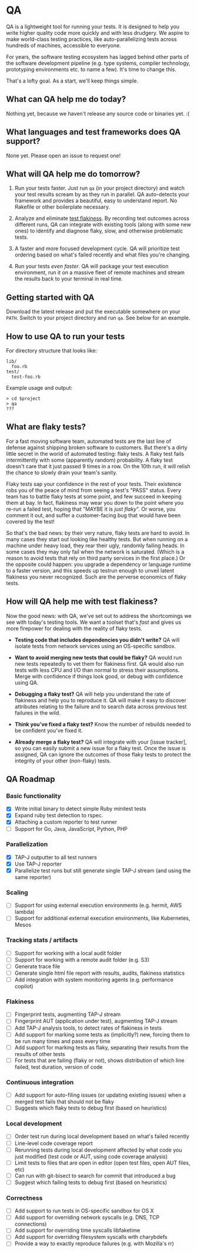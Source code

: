 # QA

QA is a lightweight tool for running your tests. It is designed to help you write higher quality code more quickly and with less drudgery. We aspire to make world-class testing practices, like auto-parallelizing tests across hundreds of machines, accessible to everyone.

For years, the software testing ecosystem has lagged behind other parts of the software development pipeline (e.g. type systems, compiler technology, prototyping environments etc. to name a few). It's time to change this.

That's a lofty goal. As a start, we'll keep things simple.

## What can QA help me do today?

Nothing yet, because we haven't release any source code or binaries yet. :(

## What languages and test frameworks does QA support?

None yet. Please open an issue to request one!

## What will QA help me do tomorrow?

1. Run your tests faster. Just run `qa` (in your project directory) and watch your test results scream by as they run in parallel. QA auto-detects your framework and provides a beautiful, easy to understand report. No Rakefile or other boilerplate necessary.

2. Analyze and eliminate [test flakiness](#whatis_flaky). By recording test outcomes across different runs, QA can integrate with existing tools (along with some new ones) to identify and diagnose flaky, slow, and otherwise problematic tests.

3. A faster and more focused development cycle. QA will prioritize test ordering based on what's failed recently and what files you're changing.

4. Run your tests *even faster*. QA will package your test execution environment, run it on a massive fleet of remote machines and stream the results back to your terminal in real time.


## Getting started with QA

Download the latest release and put the executable somewhere on your `PATH`. Switch to your project directory and run `qa`. See below for an example.

## How to use QA to run your tests

For directory structure that looks like:

```
lib/
  foo.rb
test/
  test-foo.rb
```

Example usage and output:
```
> cd $project
> qa
???
```

## What are flaky tests?<a name="whatis_flaky"></a>

For a fast moving software team, automated tests are the last line of defense against shipping broken software to customers. But there's a dirty little secret in the world of automated testing: flaky tests. A flaky test fails intermittently with some (apparently random) probability. A flaky test doesn't care that it just passed 9 times in a row. On the 10th run, it will relish the chance to slowly drain your team's sanity.

Flaky tests sap your confidence in the rest of your tests. Their existence robs you of the peace of mind from seeing a test's "PASS" status. Every team has to battle flaky tests at some point, and few succeed in keeping them at bay. In fact, flakiness may wear you down to the point where you re-run a failed test, hoping that "MAYBE it is _just flaky_". Or worse, you comment it out, and suffer a customer-facing bug that would have been covered by the test!

So that's the bad news: by their very nature, flaky tests are hard to avoid. In many cases they start out looking like healthy tests. But when running on a machine under heavy load, they rear their ugly, randomly failing heads.  In some cases they may only fail when the network is saturated. (Which is a reason to avoid tests that rely on third party services in the first place.) Or the opposite could happen: you upgrade a dependency or language runtime to a faster version, and this speeds up testrun enough to unveil latent flakiness you never recognized. Such are the perverse economics of flaky tests.

## How will QA help me with test flakiness?
Now the good news: with QA, we've set out to address the shortcomings we see with today's testing tools. We want a toolset that's *fast* and gives us more firepower for dealing with the reality of flaky tests.

- **Testing code that includes dependencies you didn't write?** QA will isolate tests from network services using an OS-specific sandbox.

- **Want to avoid merging new tests that could be flaky?** QA would run new tests repeatedly to vet them for flakiness first. QA would also run tests with less CPU and I/O than normal to stress their assumptions. Merge with confidence if things look good, or debug with confidence using QA.

- **Debugging a flaky test?** QA will help you understand the rate of flakiness and help you to reproduce it. QA will make it easy to discover attributes relating to the failure and to search data across previous test failures in the wild.

- **Think you've fixed a flaky test?** Know the number of rebuilds needed to be confident you've fixed it.

- **Already merge a flaky test?** QA will integrate with your [issue tracker], so you can easily submit a new issue for a flaky test. Once the issue is assigned, QA can ignore the outcomes of those flaky tests to protect the integrity of your other (non-flaky) tests.

## QA Roadmap

### Basic functionality
- [x] Write initial binary to detect simple Ruby minitest tests
- [x] Expand ruby test detection to rspec.
- [x] Attaching a custom reporter to test runner
- [ ] Support for Go, Java, JavaScript, Python, PHP

### Parallelization
- [x] TAP-J outputter to all test runners
- [x] Use TAP-J reporter
- [x] Parallelize test runs but still generate single TAP-J stream (and using the same reporter)

### Scaling
- [ ] Support for using external execution environments (e.g. hermit, AWS lambda)
- [ ] Support for additional external execution environments, like Kubernetes, Mesos

### Tracking stats / artifacts
- [ ] Support for working with a local audit folder
- [ ] Support for working with a remote audit folder (e.g. S3)
- [ ] Generate trace file
- [ ] Generate single html file report with results, audits, flakiness statistics
- [ ] Add integration with system monitoring agents (e.g. performance copilot)

### Flakiness
- [ ] Fingerprint tests, augmenting TAP-J stream
- [ ] Fingerprint AUT (application under test), augmenting TAP-J stream
- [ ] Add TAP-J analysis tools, to detect rates of flakiness in tests
- [ ] Add support for marking some tests as (implicitly?) new, forcing them to be run many times and pass every time
- [ ] Add support for marking tests as flaky, separating their results from the results of other tests
- [ ] For tests that are failing (flaky or not), shows distribution of which line failed, test duration, version of code

### Continuous integration
- [ ] Add support for auto-filing issues (or updating existing issues) when a merged test fails that should not be flaky
- [ ] Suggests which flaky tests to debug first (based on heuristics)

### Local development
- [ ] Order test run during local development based on what's failed recently
- [ ] Line-level code coverage report
- [ ] Rerunning tests during local development affected by what code you just modified (test code or AUT, using code coverage analysis)
- [ ] Limit tests to files that are open in editor (open test files, open AUT files, etc)
- [ ] Can run with git-bisect to search for commit that introduced a bug
- [ ] Suggest which failing tests to debug first (based on heuristics)

### Correctness
- [ ] Add support to run tests in OS-specific sandbox for OS X
- [ ] Add support for overriding network syscalls (e.g. DNS, TCP connections)
- [ ] Add support for overriding time syscalls libfaketime
- [ ] Add support for overriding filesystem syscalls with charybdefs
- [ ] Provide a way to exactly reproduce failures (e.g. with Mozilla's rr)
